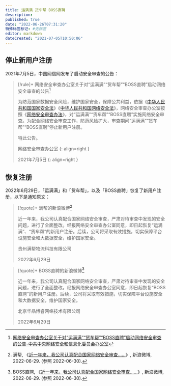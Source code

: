 ```yaml
---
title: 运满满 货车帮 BOSS直聘
description:
published: true
date: "2022-06-26T07:31:20"
特殊标签标记: #无标签
editor: markdown
dateCreated: "2021-07-05T10:50:06"
---
```


## 停止新用户注册

2021年7月5日，中国网信网发布了启动安全审查的公告：

> [!rule]+ 网络安全审查办公室关于对“运满满”“货车帮”“BOSS直聘”启动网络安全审查的公告[^2021_07_05]
>
> 为防范国家数据安全风险，维护国家安全，保障公共利益，依据《[中华人民共和国国家安全法][]》《[中华人民共和国网络安全法][]》，网络安全审查办公室按照《[网络安全审查办法][]》，对“运满满”“货车帮”“BOSS直聘”实施网络安全审查。为配合网络安全审查工作，防范风险扩大，审查期间“运满满”“货车帮”“BOSS直聘”停止新用户注册。
>
> 特此公告。
>
> 网络安全审查办公室
> {: align=right }
>
> 2021年7月5日
> {: align=right }

[^2021_07_05]: [网络安全审查办公室关于对“运满满”“货车帮”“BOSS直聘”启动网络安全审查的公告-中共中央网络安全和信息化委员会办公室](https://web.archive.org/web/20210705021151/http://www.cac.gov.cn/2021-07/05/c_1627071328950274.htm)

[中华人民共和国国家安全法]: /rule/普通法律/中华人民共和国国家安全法.md
[中华人民共和国网络安全法]: /rule/普通法律/中华人民共和国网络安全法.md
[网络安全审查办法]: /rule/多部门/网络安全审查办法.md

## 恢复注册

2022年6月29日，「运满满」和「货车帮」，以及「BOSS直聘」恢复了新用户注册，以下是通知原文：

> [!quote]+ 满帮的新浪微博[^NLtZ2]
>
> 近一年来，我公司认真配合国家网络安全审查，严肃对待审查中发现的安全问题，进行了全面整改。经报网络安全审查办公室同意，即日起恢复“运满满”、“货车帮”的新用户注册。后续，公司将采取有效措施，切实保障平台设施安全和大数据安全，维护国家安全。
>
> 贵州满帮物流科技有限公司
>
> 2022年6月29日

[^NLtZ2]: 满帮, 《[近一年来，我公司认真配合国家网络安全审查……](https://archive.ph/NLtZ2 "https://weibo.com/6446267079/LzYU5k8fI")》, 新浪微博, 2022-06-29. (参照 2022-06-30).

> [!quote]+ BOSS直聘的新浪微博[^qdtB4]
>
> 近一年来，我公司认真配合国家网络安全审查，严肃对待审查中发现的安全问题，进行了全面整改。经报网络安全审查办公室同意，即日起恢复“BOSS直聘”的新用户注册。后续，公司将采取有效措施，切实保障平台设施安全和大数据安全，维护国家安全。
>
> 北京华品博睿网络技术有限公司
>
> 2022年6月29日

[^qdtB4]: BOSS直聘, 《[近一年来，我公司认真配合国家网络安全审查……](https://archive.ph/qdtB4 "https://weibo.com/5096324489/LzYVt2VQQ")》, 新浪微博, 2022-06-29. (参照 2022-06-30).
